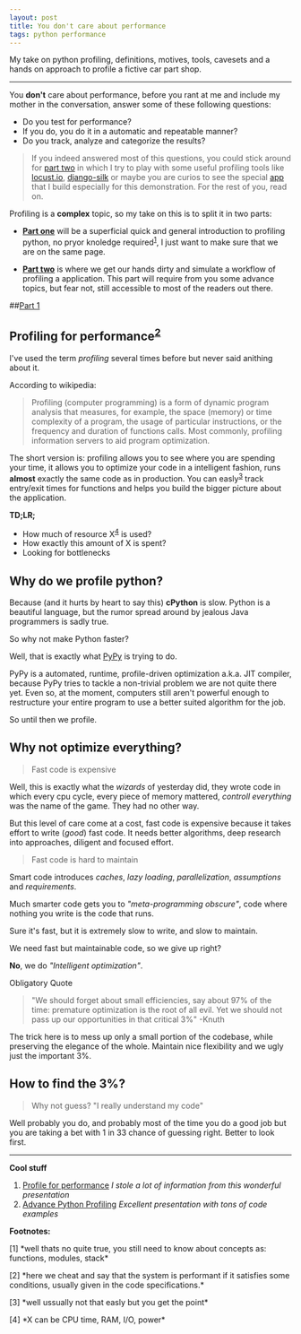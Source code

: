 ```yaml
---
layout: post
title: You don't care about performance
tags: python performance
---
```


My take on python profiling, definitions, motives, tools, cavesets and a hands
on approach to profile a fictive car part shop.

---

You **don't** care about performance, before you rant at me and include my mother
in the conversation, answer some of these following questions:

- Do you test for performance?
- If you do, you do it in a automatic and repeatable manner?
- Do you track, analyze and categorize the results?

>If you indeed answered most of this questions, you could stick around for [part
>two](#part2) in which I try to play with some useful profiling tools like
>[locust.io](http://locust.io/), [django-silk](https://github.com/mtford90/silk/)
>or maybe you are curios to see the special
>[app](https://github.com/BontaVlad/django-sample-app#django-sample-app) that I build
>especially for this demonstration.  For the rest of you, read on.

Profiling is a **complex** topic, so my take on this is to split it in two
parts:

- [**Part one**](#part1) will be a superficial quick and general introduction to
profiling python, no pryor knoledge required<sup>[1](#f1)</sup>, I just want to make sure that we are on
the same page.

- [**Part two**](#part2) is where we get our hands dirty and simulate a workflow of profiling a
application. This part will require from you some advance topics, but fear not,
still accessible to most of the readers out there.

##<a id="part1" href="#part1">Part 1</a>

Profiling for performance<sup>[2](#f2)</sup>
--------------------------------------------

I've used the term *profiling* several times before but never said anithing
about it.

According to wikipedia:

> Profiling (computer programming) is a form of dynamic program analysis
> that measures, for example, the space (memory) or time complexity of a
> program, the usage of particular instructions, or the frequency and
> duration of functions calls. Most commonly, profiling information
> servers to aid program optimization.

The short version is: profiling allows you to see where you are
spending your time, it allows you to optimize your code in a intelligent
fashion, runs **almost** exactly the same code as in production. You can
easly<sup>[3](#f3)</sup> track entry/exit times for functions and helps you
build the bigger picture about the application.

**TD;LR;**

- How much of resource X<sup>[4](#f4)</sup> is used?
- How exactly this amount of X is spent?
- Looking for bottlenecks

Why do we profile python?
------------------------

Because (and it hurts by heart to say this) **cPython** is slow. Python is a
beautiful language, but the rumor spread around by jealous Java
programmers is sadly true.

So why not make Python faster?

Well, that is exactly what [PyPy](http://pypy.org/) is trying to do.

PyPy is a automated, runtime, profile-driven optimization a.k.a. JIT compiler,
because PyPy tries to tackle a non-trivial problem we are not quite there yet.
Even so, at the moment, computers still aren't powerful enough to restructure your
entire program to use a better suited algorithm for the job.

So until then we profile.

Why not optimize everything?
--------------------------

>Fast code is expensive

Well, this is exactly what the *wizards* of yesterday did, they wrote code in which
every cpu cycle, every piece of memory mattered, *controll everything* was
the name of the game. They had no other way.

But this level of care come at a cost, fast code is expensive because it takes effort
to write (*good*) fast code. It needs better algorithms, deep research into
approaches, diligent and focused effort.

>Fast code is hard to maintain

Smart code introduces *caches*, *lazy loading*, *parallelization*, *assumptions* and
*requirements*.

Much smarter code gets you to *"meta-programming obscure"*, code where nothing
you write is the code that runs.

Sure it's fast, but it is extremely slow to write, and slow to maintain.

We need fast but maintainable code, so we give up right?

**No**, we do *"Intelligent optimization"*.

Obligatory Quote

>"We should forget about small efficiencies, say about 97% of the time:
>premature optimization is the root of all evil.
>Yet we should not pass up our opportunities in that critical 3%" -Knuth

The trick here is to mess up only a small portion of the codebase,
while preserving the elegance of the whole.
Maintain nice flexibility and we ugly just the important 3%.

How to find the 3%?
------------------

>Why not guess? "I really understand my code"

Well probably you do, and probably most of the time you do a good job
but you are taking a bet with 1 in 33 chance of guessing right. Better to look
first.

--------

**Cool stuff**

1. [Profile for performance](http://pyvideo.org/video/1587/profiling-for-performance)
    *I stole a lot of information from this wonderful presentation*
2. [Advance Python Profiling](https://www.youtube.com/watch?v=DUCMjsrYSrQ)
    *Excellent presentation with tons of code examples*


**Footnotes:**

<p id="f1">[1] *well thats no quite true, you still need to know about concepts as: functions, modules, stack*</p>
<p id="f2">[2] *here we cheat and say that the system is performant if it
satisfies some conditions, usually given in the
code specifications.*</p>
<p id="f3">[3] *well ussually not that easly but you get the point*</p>
<p id="f4">[4] *X can be CPU time, RAM, I/O, power*</p>
